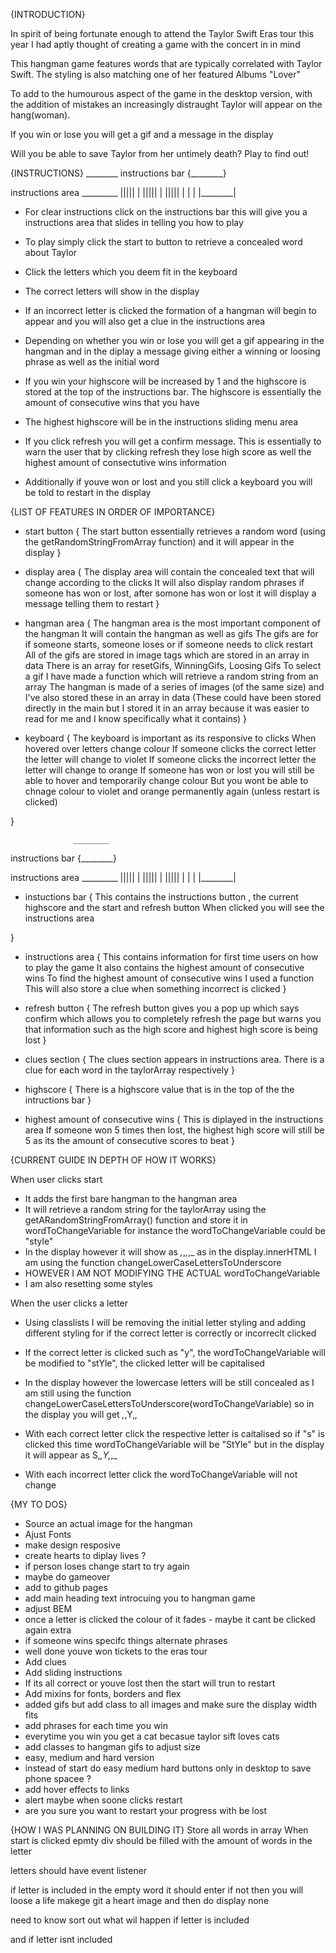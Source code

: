 <!-- a guide on what is going to happen in your game in plain english
how you are planning on building it
a list of features the game will include, in order of importance -->

{INTRODUCTION}

In spirit of being fortunate enough to attend the Taylor Swift Eras tour this year I had aptly thought of creating a game with the concert in in mind

This hangman game features words that are typically correlated with Taylor Swift. The styling is also matching one of her featured Albums "Lover"

To add to the humourous aspect of the game in the desktop version, with the addition of mistakes an increasingly distraught Taylor will appear on the hang(woman).

If you win or lose you will get a gif and a message in the display

Will you be able to save Taylor from her untimely death?
Play to find out!

{INSTRUCTIONS}
                  ________
instructions bar {________}

instructions area  _________
                  |||||    |
                  |||||    |
                  |||||    |
                  |        |
                  |________|


* For clear instructions click on the instructions bar this will give you a instructions area that slides in telling you how to play

* To play simply click the start to button to retrieve a concealed word about Taylor

* Click the letters which you deem fit in the keyboard

* The correct letters will show in the display

* If an incorrect letter is clicked the formation of a hangman will begin to appear and you will also get a clue in the instructions area

* Depending on whether you win or lose you will get a gif appearing in the hangman and in the diplay a message giving either a winning or loosing phrase as well as the initial word

* If you win your highscore will be increased by 1 and the highscore is stored at the top of the instructions bar. The highscore is essentially the amount of consecutive wins that you have 

* The highest highscore will be in the instructions sliding menu area

* If you click refresh you will get a confirm message. This is essentially to warn the user that by clicking refresh they lose high score as well the highest amount of consectutive wins information

* Additionally if youve won or lost and you still click a keyboard you will be told to restart in the display

{LIST OF FEATURES IN ORDER OF IMPORTANCE}

* start button {
    The start button essentially retrieves a random word (using the getRandomStringFromArray function)
    and it will appear in the display
}

* display area {
    The display area will contain the concealed text that will change according to the clicks
    It will also display random phrases if someone has won or lost, after somone has won or lost it will display  a message telling them to restart
}

* hangman area {
    The hangman area is the most important component of the hangman 
    It will contain the hangman as well as gifs
    The gifs are for if someone starts, someone loses or if someone needs to click restart
    All of the gifs are stored in image tags which are stored in an array in data
    There is an array for resetGifs, WinningGifs, Loosing Gifs
    To select a gif I have made a function which will retrieve a random string from an array
    The hangman is made of a series of images (of the same size) and I've also stored these in an array in data
    (These could have been stored directly in the main but I stored it in an array because it was easier to read for me and I know specifically what it contains)
}

* keyboard {
    The keyboard is important as its responsive to clicks
    When hovered over letters change colour
    If someone clicks the correct letter the letter will change to violet
    If someone clicks the incorrect letter the letter will change to orange
    If someone has won or lost you will still be able to hover and temporarily change colour
    But you wont be able to chnage colour to violet and orange permanently again (unless restart is clicked)

}

                  ________
instructions bar {________}

instructions area  _________
                  |||||    |
                  |||||    |
                  |||||    |
                  |        |
                  |________|


* instuctions bar {
    This contains the instructions button , the current highscore and the start and refresh button
    When clicked you will see the instructions area

}

* instructions area {
    This contains information for first time users on how to play the game 
    It also contains the highest amount of consecutive wins
    To find the highest amount of consecutive wins I used a function
    This will also store a clue when something incorrect is clicked
}

* refresh button {
    The refresh button gives you a pop up which says confirm which allows you to completely refresh the page but warns you that information such as the high score and highest high score is being lost
}

* clues section {
    The clues section appears in instructions area. There is a clue for each word in the taylorArray respectively
}

* highscore {
    There is a highscore value that is in the top of the the intructions bar
}

* highest amount of consecutive wins {
    This is diplayed in the instructions area 
    If someone won 5 times then lost, the highest high score will still be 5 as its the amount of consecutive scores to beat
}

{CURRENT GUIDE IN DEPTH OF HOW IT WORKS}

When user clicks start 

* It adds the first bare hangman to the hangman area
* It will retrieve a random string for the taylorArray using the getARandomStringFromArray() function and store it in wordToChangeVariable
for instance the wordToChangeVariable could be "style" 
* In the display however it will show as _,_,_,_,_ as in the display.innerHTML I am using the function changeLowerCaseLettersToUnderscore
* HOWEVER I AM NOT MODIFYING THE ACTUAL wordToChangeVariable  
* I am also resetting some styles

When the user clicks a letter
* Using classlists I will be removing the initial letter styling and adding different styling for if the correct letter is correctly or incorreclt clicked 
* If the correct letter is clicked such as "y", the wordToChangeVariable will be modified to "stYle",
the clicked letter will be capitalised
* In the display however the lowercase letters will be still concealed as I am still using the function changeLowerCaseLettersToUnderscore(wordToChangeVariable) so in the display you will get _,_,Y,_,_

* With each correct letter click the respective letter is caitalised
so if "s" is clicked this time wordToChangeVariable will be "StYle"
but in the display it will appear as S,_,Y,_,_

* With each incorrect letter click the wordToChangeVariable will not change




{MY TO DOS}
* Source an actual image for the hangman
* Ajust Fonts 
* make design resposive
* create hearts to diplay lives ?
* if person loses change start to try again 
* maybe do gameover
* add to github pages
* add main heading text introcuing you to hangman game
* adjust BEM
* once a letter is clicked the colour of it fades - maybe it cant be clicked again
extra
* if someone wins specifc things alternate phrases
* well done youve won tickets to the eras tour
* Add clues
* Add sliding instructions
* If its all correct or youve lost then the start will trun to restart
* Add mixins for fonts, borders and flex
* added gifs but add class to all images and make sure the display width fits
* add phrases for each time you win
* everytime you win you get a cat becasue taylor sift loves cats
* add classes to hangman gifs to adjust size
* easy, medium and hard version
* instead of start do easy medium hard buttons only in desktop to save phone spacee ?
* add hover effects to links
* alert maybe when soone clicks restart
* are you sure you want to restart your progress with be lost

{HOW I WAS PLANNING ON BUILDING IT}
Store all words in array
When start is clicked epmty div should be filled with the amount of words in the letter


letters should have event listener 

if letter is included in the empty word it should enter
if not then you will loose a life 
makege git a heart image and then do display none 


need to know sort out what wil happen if letter is included 

and if letter isnt included
